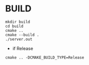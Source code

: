 # BUILD

```shell
mkdir build
cd build
cmake ..
cmake --build .
./server.out
```

- if Release

```shell
cmake .. -DCMAKE_BUILD_TYPE=Release
```
